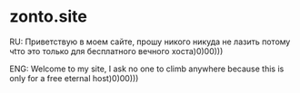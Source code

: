# zonto.site

RU: Приветствую в моем сайте, прошу никого никуда не лазить потому чtто это только для бесплатного вечного хоста)0)00)))

ENG: Welcome to my site, I ask no one to climb anywhere because this is only for a free eternal host)0)00)))
